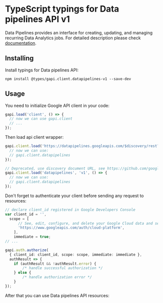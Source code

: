 # TypeScript typings for Data pipelines API v1

Data Pipelines provides an interface for creating, updating, and managing recurring Data Analytics jobs.
For detailed description please check [documentation](https://cloud.google.com/dataflow/docs/guides/data-pipelines).

## Installing

Install typings for Data pipelines API:

```
npm install @types/gapi.client.datapipelines-v1 --save-dev
```

## Usage

You need to initialize Google API client in your code:

```typescript
gapi.load('client', () => {
  // now we can use gapi.client
  // ...
});
```

Then load api client wrapper:

```typescript
gapi.client.load('https://datapipelines.googleapis.com/$discovery/rest?version=v1', () => {
  // now we can use:
  // gapi.client.datapipelines
});
```

```typescript
// Deprecated, use discovery document URL, see https://github.com/google/google-api-javascript-client/blob/master/docs/reference.md#----gapiclientloadname----version----callback--
gapi.client.load('datapipelines', 'v1', () => {
  // now we can use:
  // gapi.client.datapipelines
});
```

Don't forget to authenticate your client before sending any request to resources:

```typescript
// declare client_id registered in Google Developers Console
var client_id = '',
  scope = [
      // See, edit, configure, and delete your Google Cloud data and see the email address for your Google Account.
      'https://www.googleapis.com/auth/cloud-platform',
    ],
    immediate = true;
// ...

gapi.auth.authorize(
  { client_id: client_id, scope: scope, immediate: immediate },
  authResult => {
    if (authResult && !authResult.error) {
        /* handle successful authorization */
    } else {
        /* handle authorization error */
    }
});
```

After that you can use Data pipelines API resources: <!-- TODO: make this work for multiple namespaces -->

```typescript
```

